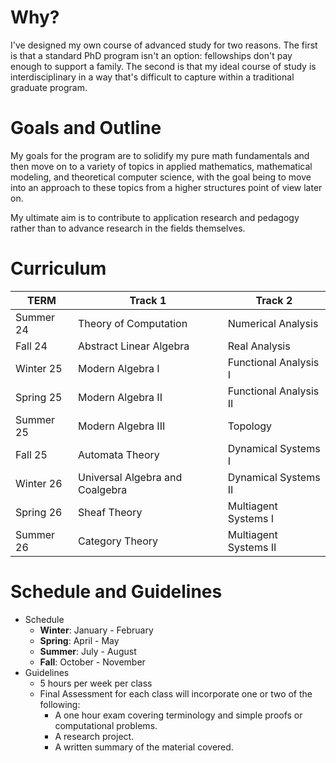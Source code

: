 
# Why?
I've designed my own course of advanced study for two reasons.
The first is that a standard PhD program isn't an option: fellowships don't pay enough to support a family. The second is that my ideal course of study is interdisciplinary in a way that's difficult to capture within a traditional graduate program.


# Goals and Outline
My goals for the program are to solidify my pure math fundamentals and then move on to a variety of topics in applied mathematics, mathematical modeling, and theoretical computer science, with the goal being to move into an approach to these topics from a higher structures point of view later on.

My ultimate aim is to contribute to application research and pedagogy rather than to advance research in the fields themselves.


# Curriculum

| TERM      | Track 1               | Track 2 |
| --------- | ----------------------------------- | ---------------------------- |
| Summer 24 | Theory of Computation           | Numerical Analysis                 |
| Fall 24   | Abstract Linear Algebra         | Real Analysis            |
| Winter 25 | Modern Algebra I                | Functional Analysis I    |
| Spring 25 | Modern Algebra II               | Functional Analysis II   |
| Summer 25 | Modern Algebra III              | Topology                 |
| Fall 25   | Automata Theory                 | Dynamical Systems I      |
| Winter 26 | Universal Algebra and Coalgebra | Dynamical Systems II     |
| Spring 26 | Sheaf Theory                    | Multiagent Systems I     |
| Summer 26 | Category Theory                 | Multiagent Systems II    |


# Schedule and Guidelines
- Schedule
	- **Winter**: January - February
	- **Spring**: April - May
	- **Summer**: July - August
	- **Fall**: October - November
- Guidelines
	- 5 hours per week per class
	- Final Assessment for each class will incorporate one or two of the following:
		- A one hour exam covering terminology and simple proofs or computational problems.
		- A research project.
		- A written summary of the material covered.
